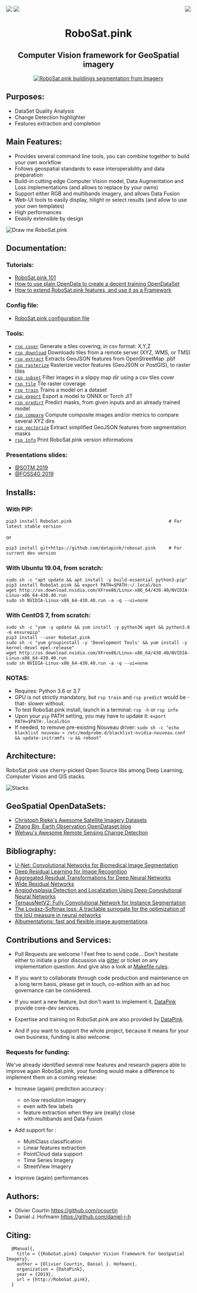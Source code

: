 <a href="https://twitter.com/RobosatPink"><img src="https://img.shields.io/badge/Follow-%40RoboSatPink-ff69b4.svg" /></a>  <a href="https://gitter.im/RoboSatPink/community"><img src="https://img.shields.io/gitter/room/robosatpink/community.svg?color=ff69b4&style=popout" /></a> <a href="https://pepy.tech/project/robosat.pink"><img src="https://pepy.tech/badge/robosat-pink/month" align="right" /></a>

<h1 align='center'>RoboSat.pink</h1>
<h2 align='center'>Computer Vision framework for GeoSpatial imagery</h2>

<p align=center>
  <a href="http://www.datapink.tools/rsp/opendata_to_opendataset/compare_side_clean/"><img src="https://pbs.twimg.com/media/DpjonykWwAANpPr.jpg" alt="RoboSat.pink buildings segmentation from Imagery" /></a>
</p>



Purposes:
---------
- DataSet Quality Analysis
- Change Detection highlighter
- Features extraction and completion


Main Features:
--------------
- Provides several command line tools, you can combine together to build your own workflow
- Follows geospatial standards to ease interoperability and data preparation 
- Build-in cutting edge Computer Vision model, Data Augmentation and Loss implementations (and allows to replace by your owns)
- Support either RGB and multibands imagery, and allows Data Fusion 
- Web-UI tools to easily display, hilight or select results (and allow to use your own templates)
- High performances
- Eeasily extensible by design




<img alt="Draw me RoboSat.pink" src="https://raw.githubusercontent.com/datapink/robosat.pink/master/docs/img/readme/draw_me_robosat_pink.png" />


 
Documentation:
--------------

### Tutorials:
- <a href="https://github.com/datapink/robosat.pink/tree/master/docs/101.md">RoboSat.pink 101</a>
- <a href="https://github.com/datapink/robosat.pink/tree/master/docs/from_opendata_to_opendataset.md">How to use plain OpenData to create a decent training OpenDataSet</a>
- <a href="https://github.com/datapink/robosat.pink/tree/master/docs/extensibility_by_design.md">How to extend RoboSat.pink features, and use it as a Framework</a>

### Config file:
- <a href="https://github.com/datapink/robosat.pink/tree/master/docs/config.md">RoboSat.pink configuration file</a>

### Tools:

- <a href="https://github.com/datapink/robosat.pink/tree/master/docs/tools.md#rsp-cover">`rsp cover`</a> Generate a tiles covering, in csv format: X,Y,Z
- <a href="https://github.com/datapink/robosat.pink/tree/master/docs/tools.md#rsp-download">`rsp download`</a> Downloads tiles from a remote server (XYZ, WMS, or TMS)
- <a href="https://github.com/datapink/robosat.pink/tree/master/docs/tools.md#rsp-extract">`rsp extract`</a> Extracts GeoJSON features from OpenStreetMap .pbf
- <a href="https://github.com/datapink/robosat.pink/tree/master/docs/tools.md#rsp-rasterize">`rsp rasterize`</a> Rasterize vector features (GeoJSON or PostGIS), to raster tiles
- <a href="https://github.com/datapink/robosat.pink/tree/master/docs/tools.md#rsp-subset">`rsp subset`</a> Filter images in a slippy map dir using a csv tiles cover
- <a href="https://github.com/datapink/robosat.pink/tree/master/docs/tools.md#rsp-tile">`rsp tile`</a> Tile raster coverage
- <a href="https://github.com/datapink/robosat.pink/tree/master/docs/tools.md#rsp-train">`rsp train`</a> Trains a model on a dataset
- <a href="https://github.com/datapink/robosat.pink/tree/master/docs/tools.md#rsp-export">`rsp export`</a> Export a model to ONNX or Torch JIT
- <a href="https://github.com/datapink/robosat.pink/tree/master/docs/tools.md#rsp-predict">`rsp predict`</a> Predict masks, from given inputs and an already trained model
- <a href="https://github.com/datapink/robosat.pink/tree/master/docs/tools.md#rsp-compare">`rsp compare`</a> Compute composite images and/or metrics to compare several XYZ dirs
- <a href="https://github.com/datapink/robosat.pink/tree/master/docs/tools.md#rsp-vectorize">`rsp vectorize`</a> Extract simplified GeoJSON features from segmentation masks
- <a href="https://github.com/datapink/robosat.pink/tree/master/docs/tools.md#rsp-info">`rsp info`</a> Print RoboSat.pink version informations

### Presentations slides:
  - <a href="http://www.datapink.com/presentations/2019-sotm.pdf">@SOTM 2019</a>
  - <a href="http://www.datapink.com/presentations/2019-foss4g-cv.pdf">@FOSS4G 2019</a>






Installs:
--------

### With PIP:
```
pip3 install RoboSat.pink                                     # For latest stable version
```

or

```
pip3 install git+https://github.com/datapink/robosat.pink     # For current dev version
```

### With Ubuntu 19.04, from scratch:

```
sudo sh -c "apt update && apt install -y build-essential python3-pip"
pip3 install RoboSat.pink && export PATH=$PATH:~/.local/bin
wget http://us.download.nvidia.com/XFree86/Linux-x86_64/430.40/NVIDIA-Linux-x86_64-430.40.run
sudo sh NVIDIA-Linux-x86_64-430.40.run -a -q --ui=none
```

### With CentOS 7, from scratch:
```
sudo sh -c "yum -y update && yum install -y python36 wget && python3.6 -m ensurepip"
pip3 install --user RoboSat.pink
sudo sh -c "yum groupinstall -y 'Development Tools' && yum install -y kernel-devel epel-release"
wget http://us.download.nvidia.com/XFree86/Linux-x86_64/430.40/NVIDIA-Linux-x86_64-430.40.run
sudo sh NVIDIA-Linux-x86_64-430.40.run -a -q --ui=none
```


### NOTAS: 
- Requires: Python 3.6 or 3.7
- GPU is not strictly mandatory, but `rsp train` and `rsp predict` would be -that- slower without.
- To test RoboSat.pink install, launch in a terminal: `rsp -h` or `rsp info`
- Upon your ```pip``` PATH setting, you may have to update it: ```export PATH=$PATH:.local/bin```
- If needed, to remove pre-existing Nouveau driver: ```sudo sh -c "echo blacklist nouveau > /etc/modprobe.d/blacklist-nvidia-nouveau.conf && update-initramfs -u && reboot"```




Architecture:
------------

RoboSat.pink use cherry-picked Open Source libs among Deep Learning, Computer Vision and GIS stacks.

<img alt="Stacks" src="https://raw.githubusercontent.com/datapink/robosat.pink/master/docs/img/readme/stacks.png" />



GeoSpatial OpenDataSets:
------------------------
- <a href="https://github.com/chrieke/awesome-satellite-imagery-datasets">Christoph Rieke's Awesome Satellite Imagery Datasets</a>
- <a href="https://zhangbin0917.github.io/2018/06/12/%E9%81%A5%E6%84%9F%E6%95%B0%E6%8D%AE%E9%9B%86/">Zhang Bin, Earth Observation OpenDataset blog</a> 
- <a href="https://github.com/wenhwu/awesome-remote-sensing-change-detection">Wehwu's Awesome Remote Sensing Change Detection</a>

Bibliography:
-------------

- <a href="https://arxiv.org/abs/1505.04597">U-Net: Convolutional Networks for Biomedical Image Segmentation</a>
- <a href="https://arxiv.org/abs/1512.03385">Deep Residual Learning for Image Recognition</a>
- <a href="https://arxiv.org/abs/1611.05431">Aggregated Residual Transformations for Deep Neural Networks</a>
- <a href="https://arxiv.org/abs/1605.07146">Wide Residual Networks</a>
- <a href="https://arxiv.org/pdf/1804.08024.pdf">Angiodysplasia Detection and Localization Using Deep
Convolutional Neural Networks</a>
- <a href="https://arxiv.org/abs/1806.00844">TernausNetV2: Fully Convolutional Network for Instance Segmentation</a>
- <a href="https://arxiv.org/abs/1705.08790">The Lovász-Softmax loss: A tractable surrogate for the optimization of the IoU measure in neural networks</a>
- <a href="https://arxiv.org/abs/1809.06839">Albumentations: fast and flexible image augmentations</a>










Contributions and Services:
---------------------------

- Pull Requests are welcome ! Feel free to send code...
  Don't hesitate either to initiate a prior discussion via <a href="https://gitter.im/RoboSatPink/community">gitter</a> or ticket on any implementation question.
  And give also a look at <a href="https://github.com/datapink/robosat.pink/blob/master/docs/makefile.md">Makefile rules</a>.

- If you want to collaborate through code production and maintenance on a long term basis, please get in touch, co-edition with an ad hoc governance can be considered.

- If you want a new feature, but don't want to implement it, <a href="http://datapink.com">DataPink</a> provide core-dev services.

- Expertise and training on RoboSat.pink are also provided by <a href="http://datapink.com">DataPink</a>.

- And if you want to support the whole project, because it means for your own business, funding is also welcome.


### Requests for funding:

We've already identified several new features and research papers able to improve again RoboSat.pink,
your funding would make a difference to implement them on a coming release:

- Increase (again) prediction accuracy :
  - on low resolution imagery
  - even with few labels
  - feature extraction when they are (really) close
  - with multibands and Data Fusion

- Add support for :
  - MultiClass classification
  - Linear features extraction
  - PointCloud data support
  - Time Series Imagery
  - StreetView Imagery
  
- Improve (again) performances




Authors:
--------
- Olivier Courtin <https://github.com/ocourtin>
- Daniel J. Hofmann <https://github.com/daniel-j-h>



Citing:
-------
```
  @Manual{,
    title = {{RoboSat.pink} Computer Vision framework for GeoSpatial Imagery},
    author = {Olivier Courtin, Daniel J. Hofmann},
    organization = {DataPink},
    year = {2019},
    url = {http://RoboSat.pink},
  }
```
